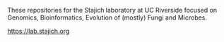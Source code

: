 These repositories for the Stajich laboratory at UC Riverside focused on Genomics, Bioinformatics, Evolution of (mostly) Fungi and Microbes.

https://lab.stajich.org
